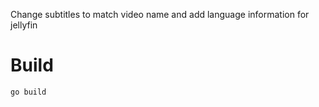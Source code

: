 Change subtitles to match video name and add language information for jellyfin

# Build
```bash
go build
```
